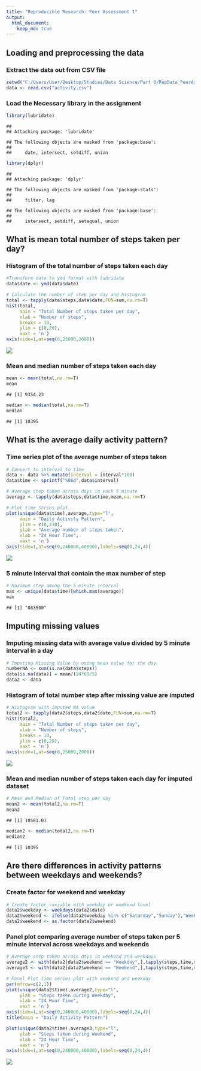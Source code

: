 ```yaml
---
title: "Reproducible Research: Peer Assessment 1"
output: 
  html_document:
    keep_md: true
---
```



## Loading and preprocessing the data
### Extract the data out from CSV file

```r
setwd("C:/Users/User/Desktop/Studies/Data Science/Part 6/RepData_PeerAssessment1")
data <- read.csv("activity.csv")
```

### Load the Necessary library in the assignment

```r
library(lubridate)
```

```
## 
## Attaching package: 'lubridate'
```

```
## The following objects are masked from 'package:base':
## 
##     date, intersect, setdiff, union
```

```r
library(dplyr)
```

```
## 
## Attaching package: 'dplyr'
```

```
## The following objects are masked from 'package:stats':
## 
##     filter, lag
```

```
## The following objects are masked from 'package:base':
## 
##     intersect, setdiff, setequal, union
```

## What is mean total number of steps taken per day?
### Histogram of the total number of steps taken each day

```r
#Transform date to ymd format with lubridate
data$date <- ymd(data$date)

# Calculate the number of step per day and histogram
total <- tapply(data$steps,data$date,FUN=sum,na.rm=T)
hist(total,
     main = "Total Number of steps taken per day",
     xlab = "Number of steps",
     breaks = 10,
     ylim = c(0,20),
     xaxt = 'n')
axis(side=1,at=seq(0,25000,2000))
```

![](PA1_template_files/figure-html/unnamed-chunk-3-1.png)<!-- -->

### Mean and median number of steps taken each day

```r
mean <- mean(total,na.rm=T)
mean
```

```
## [1] 9354.23
```

```r
median <- median(total,na.rm=T)
median
```

```
## [1] 10395
```

## What is the average daily activity pattern?
### Time series plot of the average number of steps taken

```r
# Convert to interval to time
data <- data %>% mutate(interval = interval*100)
data$time <- sprintf("%06d",data$interval)

# Average step taken across days in each 5 minute
average <- tapply(data$steps,data$time,mean,na.rm=T)

# Plot time series plot
plot(unique(data$time),average,type="l",
     main = "Daily Activity Pattern",
     ylim = c(0,230),
     ylab = "Average number of steps taken",
     xlab = "24 Hour Time",
     xaxt = 'n')
axis(side=1,at=seq(0,240000,40000),labels=seq(0,24,4))
```

![](PA1_template_files/figure-html/unnamed-chunk-5-1.png)<!-- -->

### 5 minute interval that contain the max number of step

```r
# Maximum step among the 5 minute interval
max <- unique(data$time)[which.max(average)]
max
```

```
## [1] "083500"
```

## Imputing missing values
### Imputing missing data with average value divided by 5 minute interval in a day

```r
# Imputing Missing Value by using mean value for the day
numberNA <- sum(is.na(data$steps))
data[is.na(data)] = mean/(24*60/5)
data2 <- data
```

### Histogram of total number step after missing value are imputed

```r
# Histogram with imputed NA value
total2 <- tapply(data2$steps,data2$date,FUN=sum,na.rm=T)
hist(total2,
     main = "Total Number of steps taken per day",
     xlab = "Number of steps",
     breaks = 10,
     ylim = c(0,20),
     xaxt = 'n')
axis(side=1,at=seq(0,25000,2000))
```

![](PA1_template_files/figure-html/unnamed-chunk-8-1.png)<!-- -->

### Mean and median number of steps taken each day for imputed dataset

```r
# Mean and Median of Total step per day 
mean2 <- mean(total2,na.rm=T)
mean2
```

```
## [1] 10581.01
```

```r
median2 <- median(total2,na.rm=T)
median2
```

```
## [1] 10395
```

## Are there differences in activity patterns between weekdays and weekends?
### Create factor for weekend and weekday

```r
# Create factor variable with weekday or weekend level
data2$weekday <- weekdays(data2$date)
data2$weekend <- ifelse(data2$weekday %in% c("Saturday","Sunday"),"Weekend","Weekday")
data2$weekend <- as.factor(data2$weekend)
```

### Panel plot comparing average number of steps taken per 5 minute interval across weekdays and weekends

```r
# Average step taken across days in weekend and weekdays
average2 <- with(data2[data2$weekend == "Weekday",],tapply(steps,time,mean))
average3 <- with(data2[data2$weekend == "Weekend",],tapply(steps,time,mean))

# Panel Plot time series plot with weekend and weekday
par(mfrow=c(2,1))
plot(unique(data2$time),average2,type="l",
     ylab = "Steps taken during Weekday",
     xlab = "24 Hour Time",
     xaxt = 'n')
axis(side=1,at=seq(0,240000,40000),labels=seq(0,24,4))
title(main = "Daily Activity Pattern")

plot(unique(data2$time),average3,type="l",
     ylab = "Steps taken during Weekend",
     xlab = "24 Hour Time",
     xaxt = 'n')
axis(side=1,at=seq(0,240000,40000),labels=seq(0,24,4))
```

![](PA1_template_files/figure-html/unnamed-chunk-11-1.png)<!-- -->


